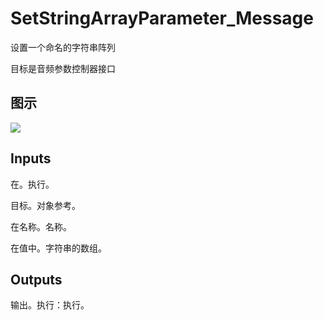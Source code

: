 # SetStringArrayParameter_Message

设置一个命名的字符串阵列

目标是音频参数控制器接口

## 图示

![]($-20221218-18071333.png)

## Inputs

在。执行。

目标。对象参考。

在名称。名称。

在值中。字符串的数组。 

## Outputs

输出。执行：执行。
